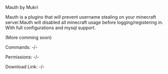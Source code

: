 Mauth by Mukri

Mauth is a plugins that will prevent username stealing on your minecraft server.Mauth will disabled all minecraft usage before logging/registering in.
With full configurations and mysql support. 

(More comming soon)

Commands: -/-

Permissions: -/-

Download Link: -/-
